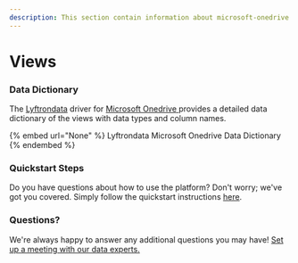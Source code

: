 ```yaml
---
description: This section contain information about microsoft-onedrive connector views information
---
```


# Views

### Data Dictionary

The [Lyftrondata](https://www.lyftrondata.com/) driver for [Microsoft Onedrive](None/)[ ](https://www.lyftrondata.com/integration/microsoft-onedrive/)provides a detailed data dictionary of the views with data types and column names.

{% embed url="None" %}
Lyftrondata Microsoft Onedrive Data Dictionary
{% endembed %}

### Quickstart Steps

Do you have questions about how to use the platform? Don't worry; we've got you covered. Simply follow the quickstart instructions [here](../README.md).

### Questions? <a href="#questions" id="questions"></a>

We're always happy to answer any additional questions you may have! [Set up a meeting with our data experts.](https://www.lyftrondata.com/book-a-meeting/)


